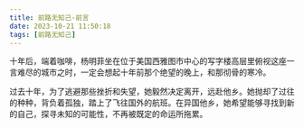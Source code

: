 ```yaml
---
title: 前路无知己-前言
date: 2023-10-21 11:50:18
tags: [前路无知己]
---
```

十年后，端着咖啡，杨明菲坐在位于美国西雅图市中心的写字楼高层里俯视这座一言难尽的城市之时，一定会想起十年前那个绝望的晚上，和那彻骨的寒冷。

过去十年，为了逃避那些挫折和失望，她毅然决定离开，远赴他乡。她抛却了过往的种种，背负着孤独，踏上了飞往国外的航班。在异国他乡，她希望能够寻找到新的自己，探寻未知的可能性，不再被既定的命运所拖累。